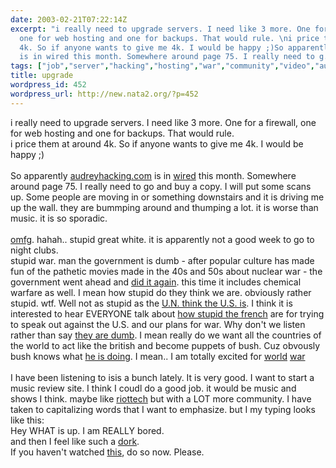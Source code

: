 ```yaml
---
date: 2003-02-21T07:22:14Z
excerpt: "i really need to upgrade servers. I need like 3 more. One for a firewall,
  one for web hosting and one for backups. That would rule. \ni price them at around
  4k. So if anyone wants to give me 4k. I would be happy ;)So apparently audreyhacking.com
  is in wired this month. Somewhere around page 75. I really need to g..."
tags: ["job","server","hacking","hosting","war","community","video","audreyhacking","audrey","movies","bush","action","humor","music","iraq"]
title: upgrade
wordpress_id: 452
wordpress_url: http://new.nata2.org/?p=452
---
```


i really need to upgrade servers. I need like 3 more. One for a firewall, one for web hosting and one for backups. That would rule. <br/>
i price them at around 4k. So if anyone wants to give me 4k. I would be happy ;)<br/><br/>So apparently <a href="http://audreyhacking.com">audreyhacking.com</a> is in <a href="http://wired.com">wired</a> this month. Somewhere around page 75. I really need to go and buy a copy. I will put some scans up. Some people are moving in or something downstairs and it is driving me up the wall. they are bummping around and thumping a lot. it is worse than music. it is so sporadic. <br/><br/><a href="http://www.cnn.com/2003/US/02/21/nightclub.fire/">omfg</a>. hahah.. stupid great white. it is apparently not a good week to go to night clubs.<br/>stupid war. man the government is dumb - after popular culture has made fun of the pathetic movies made in the 40s and 50s about nuclear war - the government went ahead and <a href="http://ready.gov/">did it again</a>. this time it includes chemical warfare as well. I mean how stupid do they think we are. obviously rather stupid. wtf. Well not as stupid as the <a href="http://www.cbsnews.com/stories/2003/01/18/iraq/main537096.shtml">U.N. think the U.S. is</a>. I think it is interested to hear EVERYONE talk about <a href="http://slate.msn.com/id/2077874">how stupid the french</a> are for trying to speak out against the U.S. and our plans for war. Why don't we listen rather than say <a href="http://ehowa.com/pic/chiracpoem.jpg">they are dumb</a>. I mean really do we want all the countries of the world to act like the british and become puppets of bush. Cuz obvously bush knows what <a href="http://nata2.info/humor/bush/bushpick.mov">he is doing</a>. I mean.. I am totally excited for <a href="http://www.ki4u.com/nuclearsurvival/states/il.htm">world</a> <a href="http://www.doonesbury.com/strip/dailydose/index.cfm?uc_full_date=20030220&uc_comic=db&uc_daction=X">war</a><br/><br/>I have been listening to isis a bunch lately. It is very good. I want to start a music review site. I think I coudl do a good job. it would be music and shows I think. maybe like <a href="http://www.riottech.net">riottech</a> but with a LOT more community. I have taken to capitalizing words that I want to emphasize. but I my typing looks like this:<br/>Hey WHAT is up. I am REALLY bored.<br/>and then I feel like such a <a href="http://nata2.info/humor/bush/badman.jpg">dork</a>.  <br/>If you haven't watched <a href="http://nata2.info/war/AC-130U_gunship_video_hi.mpg">this</a>, do so now. Please.

